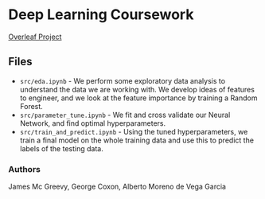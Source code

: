 # Deep Learning Coursework

[Overleaf Project](https://www.overleaf.com/9171773964fsyspvcpvgrs)

## Files
- `src/eda.ipynb` - We perform some exploratory data analysis to understand the data we are working with. We develop ideas of features to engineer, and we look at the feature importance by training a Random Forest.
- `src/parameter_tune.ipynb` - We fit and cross validate our Neural Network, and find optimal hyperparameters.
- `src/train_and_predict.ipynb` - Using the tuned hyperparameters, we train a final model on the whole training data and use this to predict the labels of the testing data.

### Authors
James Mc Greevy, George Coxon, Alberto Moreno de Vega Garcia